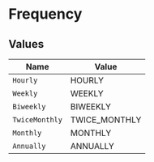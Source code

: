 # Frequency


## Values

| Name           | Value          |
| -------------- | -------------- |
| `Hourly`       | HOURLY         |
| `Weekly`       | WEEKLY         |
| `Biweekly`     | BIWEEKLY       |
| `TwiceMonthly` | TWICE_MONTHLY  |
| `Monthly`      | MONTHLY        |
| `Annually`     | ANNUALLY       |